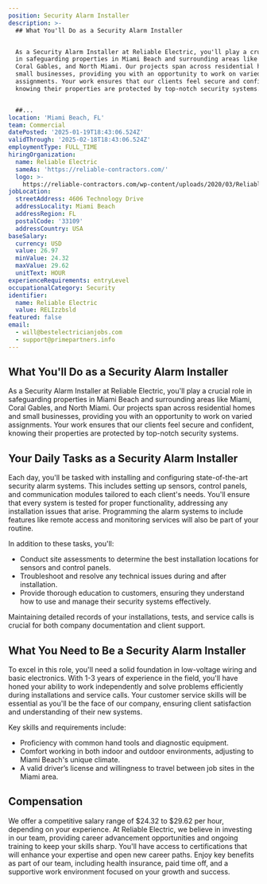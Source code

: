 ```yaml
---
position: Security Alarm Installer
description: >-
  ## What You'll Do as a Security Alarm Installer


  As a Security Alarm Installer at Reliable Electric, you'll play a crucial role
  in safeguarding properties in Miami Beach and surrounding areas like Miami,
  Coral Gables, and North Miami. Our projects span across residential homes and
  small businesses, providing you with an opportunity to work on varied
  assignments. Your work ensures that our clients feel secure and confident,
  knowing their properties are protected by top-notch security systems.


  ##...
location: 'Miami Beach, FL'
team: Commercial
datePosted: '2025-01-19T18:43:06.524Z'
validThrough: '2025-02-18T18:43:06.524Z'
employmentType: FULL_TIME
hiringOrganization:
  name: Reliable Electric
  sameAs: 'https://reliable-contractors.com/'
  logo: >-
    https://reliable-contractors.com/wp-content/uploads/2020/03/Reliable-Electric-Logo.jpg
jobLocation:
  streetAddress: 4606 Technology Drive
  addressLocality: Miami Beach
  addressRegion: FL
  postalCode: '33109'
  addressCountry: USA
baseSalary:
  currency: USD
  value: 26.97
  minValue: 24.32
  maxValue: 29.62
  unitText: HOUR
experienceRequirements: entryLevel
occupationalCategory: Security
identifier:
  name: Reliable Electric
  value: RELIzzbsld
featured: false
email:
  - will@bestelectricianjobs.com
  - support@primepartners.info
---
```




## What You'll Do as a Security Alarm Installer

As a Security Alarm Installer at Reliable Electric, you'll play a crucial role in safeguarding properties in Miami Beach and surrounding areas like Miami, Coral Gables, and North Miami. Our projects span across residential homes and small businesses, providing you with an opportunity to work on varied assignments. Your work ensures that our clients feel secure and confident, knowing their properties are protected by top-notch security systems.

## Your Daily Tasks as a Security Alarm Installer

Each day, you'll be tasked with installing and configuring state-of-the-art security alarm systems. This includes setting up sensors, control panels, and communication modules tailored to each client's needs. You'll ensure that every system is tested for proper functionality, addressing any installation issues that arise. Programming the alarm systems to include features like remote access and monitoring services will also be part of your routine. 

In addition to these tasks, you'll:
- Conduct site assessments to determine the best installation locations for sensors and control panels.
- Troubleshoot and resolve any technical issues during and after installation.
- Provide thorough education to customers, ensuring they understand how to use and manage their security systems effectively.

Maintaining detailed records of your installations, tests, and service calls is crucial for both company documentation and client support.

## What You Need to Be a Security Alarm Installer

To excel in this role, you'll need a solid foundation in low-voltage wiring and basic electronics. With 1-3 years of experience in the field, you'll have honed your ability to work independently and solve problems efficiently during installations and service calls. Your customer service skills will be essential as you'll be the face of our company, ensuring client satisfaction and understanding of their new systems.

Key skills and requirements include:
- Proficiency with common hand tools and diagnostic equipment.
- Comfort working in both indoor and outdoor environments, adjusting to Miami Beach's unique climate.
- A valid driver’s license and willingness to travel between job sites in the Miami area.

## Compensation

We offer a competitive salary range of $24.32 to $29.62 per hour, depending on your experience. At Reliable Electric, we believe in investing in our team, providing career advancement opportunities and ongoing training to keep your skills sharp. You'll have access to certifications that will enhance your expertise and open new career paths. Enjoy key benefits as part of our team, including health insurance, paid time off, and a supportive work environment focused on your growth and success.